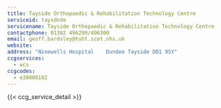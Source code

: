 ```yaml
---
title: Tayside Orthopaedic & Rehabilitation Technology Centre
serviceid: taysdnde
servicename: Tayside Orthopaedic & Rehabilitation Technology Centre
contactphone: 01382 496299/496300
email: geoff.bardsley@tuht.scot.nhs.uk
website: 
address: "Ninewells Hospital    Dundee Tayside DD1 9SY"
ccgservices:
  - wcs
ccgcodes:
  - e38000182
---
```


{{< ccg_service_detail >}}
